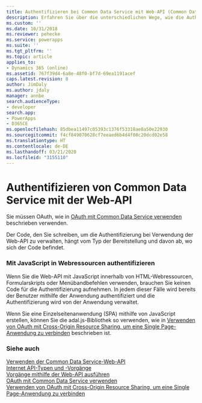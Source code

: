 ```yaml
---
title: Authentifizieren bei Common Data Service mit Web-API (Common Data Service) | Microsoft-Dokumentation
description: Erfahren Sie über die unterschiedlichen Wege, wie die Authentifizierung zu verwalten, wenn Sie die Web-API verwenden.
ms.custom: ''
ms.date: 10/31/2018
ms.reviewer: pehecke
ms.service: powerapps
ms.suite: ''
ms.tgt_pltfrm: ''
ms.topic: article
applies_to:
- Dynamics 365 (online)
ms.assetid: 767f39d4-6a8e-48f0-bf7d-69ea1191acef
caps.latest.revision: 8
author: JimDaly
ms.author: jdaly
manager: annbe
search.audienceType:
- developer
search.app:
- PowerApps
- D365CE
ms.openlocfilehash: 85dbea11497c05393c1376f53318ae8a50e22930
ms.sourcegitcommit: f4cf849070628cf7eeaed6b4d4f08c20dcd02e58
ms.translationtype: HT
ms.contentlocale: de-DE
ms.lasthandoff: 03/21/2020
ms.locfileid: "3155110"
---
```

# <a name="authenticate-to-common-data-service-with-the-web-api"></a>Authentifizieren von Common Data Service mit der Web-API


Sie müssen OAuth, wie in [OAuth mit Common Data Service verwenden](../authenticate-oauth.md) beschrieben verwenden.

Der Code, den Sie schreiben, um die Authentifizierung bei Verwendung der Web-API zu verwalten, hängt vom Typ der Bereitstellung und davon ab, wo sich der Code befindet.  
  
### <a name="authenticate-with-javascript-in-web-resources"></a>Mit JavaScript in Webressourcen authentifizieren  

Wenn Sie die Web-API mit JavaScript innerhalb von HTML-Webressourcen, Formularskripts oder Menübandbefehlen verwenden, brauchen Sie keinen Code für die Authentifizierung aufnehmen. In jedem dieser Fälle wird bereits der Benutzer mithilfe der Anwendung authentifiziert und die Authentifizierung wird von der Anwendung verwaltet.  

Wenn Sie eine Einzelseitenanwendung (SPA) mithilfe von JavaScript erstellen, können Sie die adal.js-Bibliothek so verwenden, wie in [Verwenden von OAuth mit Cross-Origin Resource Sharing, um eine Single Page-Anwendung zu verbinden](../oauth-cross-origin-resource-sharing-connect-single-page-application.md) beschrieben ist.  
  
### <a name="see-also"></a>Siehe auch
 
[Verwenden der Common Data Service-Web-API](overview.md)<br />
[Internet API-Typen und -Vorgänge](web-api-types-operations.md)<br />
[Vorgänge mithilfe der Web-API ausführen](perform-operations-web-api.md)<br />
[OAuth mit Common Data Service verwenden](../authenticate-oauth.md)<br />
[Verwenden von OAuth mit Cross-Origin Resource Sharing, um eine Single Page-Anwendung zu verbinden](../oauth-cross-origin-resource-sharing-connect-single-page-application.md)
